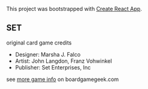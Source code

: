 This project was bootstrapped with [Create React App](https://github.com/facebookincubator/create-react-app).

## SET

original card game credits

* Designer: Marsha J. Falco
* Artist: John Langdon, Franz Vohwinkel
* Publisher: Set Enterprises, Inc

see [more game info](https://boardgamegeek.com/boardgame/1198/set/credits) on boardgamegeek.com

